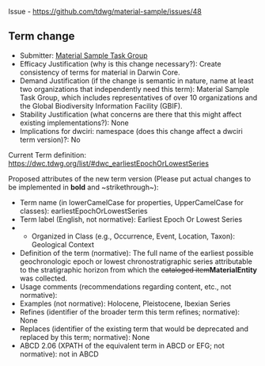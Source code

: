 Issue - https://github.com/tdwg/material-sample/issues/48

## Term change

* Submitter: [Material Sample Task Group](https://www.tdwg.org/community/osr/material-sample/)
* Efficacy Justification (why is this change necessary?): Create consistency of terms for material in Darwin Core.
* Demand Justification (if the change is semantic in nature, name at least two organizations that independently need this term): Material Sample Task Group, which includes representatives of over 10 organizations and the Global Biodiversity Information Facility (GBIF).
* Stability Justification (what concerns are there that this might affect existing implementations?): None
* Implications for dwciri: namespace (does this change affect a dwciri term version)?: No

Current Term definition: https://dwc.tdwg.org/list/#dwc_earliestEpochOrLowestSeries

Proposed attributes of the new term version (Please put actual changes to be implemented in **bold** and ~strikethrough~):

* Term name (in lowerCamelCase for properties, UpperCamelCase for classes): earliestEpochOrLowestSeries
* Term label (English, not normative): Earliest Epoch Or Lowest Series
* * Organized in Class (e.g., Occurrence, Event, Location, Taxon): Geological Context
* Definition of the term (normative): The full name of the earliest possible geochronologic epoch or lowest chronostratigraphic series attributable to the stratigraphic horizon from which the ~~cataloged item~~**MaterialEntity** was collected.
* Usage comments (recommendations regarding content, etc., not normative): 
* Examples (not normative): Holocene, Pleistocene, Ibexian Series
* Refines (identifier of the broader term this term refines; normative): None
* Replaces (identifier of the existing term that would be deprecated and replaced by this term; normative): None
* ABCD 2.06 (XPATH of the equivalent term in ABCD or EFG; not normative): not in ABCD
